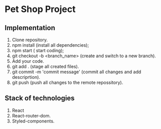 # Pet Shop Project

## Implementation

1. Clone repository.
2. npm install (install all dependencies);
3. npm start ( start coding);
4. git checkout -b <branch_name> (create and switch to a new branch).
5. Add your code.
6. git add . (stage all created files).
7. git commit -m 'commit message' (commit all changes and add descriprtion).
8. git push (push all changes to the remote repossitory).

## Stack of technologies

1. React
2. React-router-dom.
3. Styled-components.
